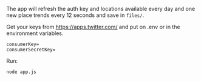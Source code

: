 The app will refresh the auth key and locations available every day and one new 
place trends every 12 seconds and save in `files/`.


Get your keys from https://apps.twitter.com/ and put on .env or in the 
environment variables.

```
consumerKey=
consumerSecretKey=
```


Run:

```sh
node app.js
```

